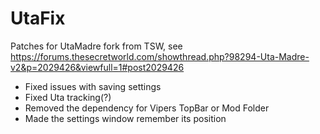 # UtaFix
Patches for UtaMadre fork from TSW, see https://forums.thesecretworld.com/showthread.php?98294-Uta-Madre-v2&p=2029426&viewfull=1#post2029426  
* Fixed issues with saving settings  
* Fixed Uta tracking(?)  
* Removed the dependency for Vipers TopBar or Mod Folder  
* Made the settings window remember its position  